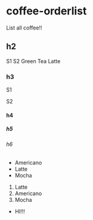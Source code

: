 # coffee-orderlist
List all coffee!!

## h2
S1
S2
Green Tea Latte
### h3
S1

S2


#### h4

##### h5

###### h6

- Americano
- Latte
- Mocha

1. Latte
2. Americano
3. Mocha
<ul>
 <li>HI!!!</li>
</ul>


